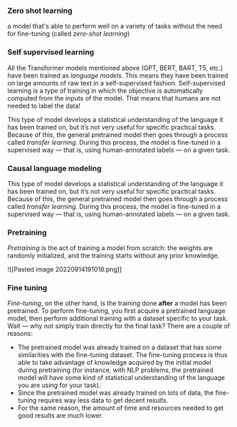 ### Zero shot learning

a model that's able to perform well on a variety of tasks without the need for fine-tuning (called _zero-shot learning_)


### Self supervised learning
All the Transformer models mentioned above (GPT, BERT, BART, T5, etc.) have been trained as _language models_. This means they have been trained on large amounts of raw text in a self-supervised fashion. Self-supervised learning is a type of training in which the objective is automatically computed from the inputs of the model. That means that humans are not needed to label the data!

This type of model develops a statistical understanding of the language it has been trained on, but it’s not very useful for specific practical tasks. Because of this, the general pretrained model then goes through a process called _transfer learning_. During this process, the model is fine-tuned in a supervised way — that is, using human-annotated labels — on a given task.


### Causal language modeling
This type of model develops a statistical understanding of the language it has been trained on, but it’s not very useful for specific practical tasks. Because of this, the general pretrained model then goes through a process called _transfer learning_. During this process, the model is fine-tuned in a supervised way — that is, using human-annotated labels — on a given task.


### Pretraining
_Pretraining_ is the act of training a model from scratch: the weights are randomly initialized, and the training starts without any prior knowledge.

![[Pasted image 20220914191018.png]]


### Fine tuning
_Fine-tuning_, on the other hand, is the training done **after** a model has been pretrained. To perform fine-tuning, you first acquire a pretrained language model, then perform additional training with a dataset specific to your task. Wait — why not simply train directly for the final task? There are a couple of reasons:

-   The pretrained model was already trained on a dataset that has some similarities with the fine-tuning dataset. The fine-tuning process is thus able to take advantage of knowledge acquired by the initial model during pretraining (for instance, with NLP problems, the pretrained model will have some kind of statistical understanding of the language you are using for your task).
-   Since the pretrained model was already trained on lots of data, the fine-tuning requires way less data to get decent results.
-   For the same reason, the amount of time and resources needed to get good results are much lower.


